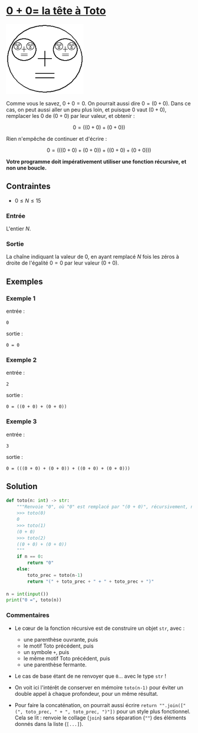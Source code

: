 # [$0 + 0 =$ la tête à Toto](http://www.france-ioi.org/algo/task.php?idChapter=513&idTask=509)

![tête à Toto](tete_toto.png)

Comme vous le savez, $0 + 0 = 0$. On pourrait aussi dire $0 = (0 + 0)$. Dans ce cas, on peut aussi aller un peu plus loin, et puisque $0$ vaut $(0 + 0)$, remplacer les $0$ de $(0 + 0)$ par leur valeur, et obtenir :

$$0 = ((0 + 0) + (0 + 0))$$

Rien n'empêche de continuer et d'écrire :

$$0 = (((0 + 0) + (0 + 0)) + ((0 + 0) + (0 + 0)))$$

**Votre programme doit impérativement utiliser une fonction récursive, et non une boucle.**

## Contraintes

* $0 \leqslant N \leqslant 15$

### Entrée

L'entier $N$.

### Sortie

La chaîne indiquant la valeur de $0$, en ayant remplacé $N$ fois les zéros à droite de l'égalité $0 = 0$ par leur valeur $(0 + 0)$.

## Exemples
### Exemple 1

entrée :

    0

sortie :

    0 = 0

### Exemple 2

entrée :

    2

sortie :

    0 = ((0 + 0) + (0 + 0))

### Exemple 3

entrée :

    3

sortie :

    0 = (((0 + 0) + (0 + 0)) + ((0 + 0) + (0 + 0)))

## Solution

```python
def toto(n: int) -> str:
    """Renvoie "0", où "0" est remplacé par "(0 + 0)", récursivement, n fois
    >>> toto(0)
    0
    >>> toto(1)
    (0 + 0)
    >>> toto(2)
    ((0 + 0) + (0 + 0))
    """
    if n == 0:
        return "0"
    else:
        toto_prec = toto(n-1)
        return "(" + toto_prec + " + " + toto_prec + ")"
    
n = int(input())
print("0 =", toto(n))
```


### Commentaires
* Le cœur de la fonction récursive est de construire un objet `str`, avec :
    * une parenthèse ouvrante, puis
    * le motif Toto précédent, puis
    * un symbole ` + `, puis
    * le même motif Toto précédent, puis
    * une parenthèse fermante.

* Le cas de base étant de ne renvoyer que `0`... avec le type `str` ! 
* On voit ici l'intérêt de conserver en mémoire `toto(n-1)` pour éviter un double appel à chaque profondeur, pour un même résultat.
* Pour faire la concaténation, on pourrait aussi écrire `return "".join(["(", toto_prec, " + ", toto_prec, ")"])` pour un style plus fonctionnel. Cela se lit : renvoie le collage (`join`) sans séparation (`""`) des éléments donnés dans la liste (`[...]`).
